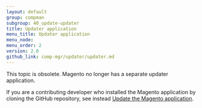 ```yaml
---
layout: default 
group: compman
subgroup: 40_update-updater
title: Updater application
menu_title: Updater application
menu_node: 
menu_order: 2
version: 2.0
github_link: comp-mgr/updater/updater.md
---
```


This topic is obsolete. Magento no longer has a separate updater application.

If you are a contributing developer who installed the Magento application by cloning the GitHub repository, see instead [Update the Magento application]({{page.baseurl}}install-gde/install/cli/dev_update-magento.html).
